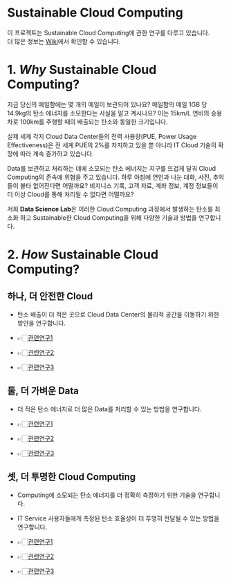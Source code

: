 # Sustainable Cloud Computing

이 프로젝트는 Sustainable Cloud Computing에 관한 연구를 다루고 있습니다.   
더 많은 정보는 [Wiki](https://github.com/jhparkland/sustainable-cloud-computing/wiki)에서 확인할 수 있습니다.

# 1. *Why* Sustainable Cloud Computing?

지금 당신의 메일함에는 몇 개의 메일이 보관되어 있나요? 메일함의 메일 1GB 당 14.9kg의 탄소 에너지를 소모한다는 사실을 알고 계시나요? 이는 15km/L 연비의 승용차로 100km를 주행할 때의 배출되는 탄소와 동일한 크기입니다.

실제 세계 각지 Cloud Data Center들의 전력 사용량(PUE, Power Usage Effectiveness)은 전 세계 PUE의 2%를 차지하고 있을 뿐 아니라 IT Cloud 기술의 확장에 따라 계속 증가하고 있습니다.

Data를 보관하고 처리하는 데에 소모되는 탄소 에너지는 지구를 뜨겁게 달궈 Cloud Computing의 존속에 위협을 주고 있습니다. 하루 아침에 연인과 나눈 대화, 사진, 추억들이 불타 없어진다면 어떨까요? 비지니스 기록, 고객 자료, 계좌 정보, 계정 정보들이 더 이상 Cloud를 통해 처리될 수 없다면 어떨까요?

저희 **Data Science Lab**은 이러한 Cloud Computing 과정에서 발생하는 탄소를 최소화 하고 Sustainable한 Cloud Computing을 위해 다양한 기술과 방법을 연구합니다.

# 2. *How* Sustainable Cloud Computing?

## 하나, 더 안전한 Cloud
- 탄소 배출이 더 적은 곳으로 Cloud Data Center의 물리적 공간을 이동하기 위한 방안을 연구합니다.
  
- 👉🏻[관련연구1](github/링크/1)
- 👉🏻[관련연구2](github/링크/2)
- 👉🏻[관련연구3](github/링크/3)

## 둘, 더 가벼운 Data
- 더 적은 탄소 에너지로 더 많은 Data를 처리할 수 있는 방법을 연구합니다.
  
- 👉🏻[관련연구1](github/링크/1)
- 👉🏻[관련연구2](github/링크/2)
- 👉🏻[관련연구3](github/링크/3)
  
## 셋, 더 투명한 Cloud Computing
- Computing에 소모되는 탄소 에너지를 더 정확히 측정하기 위한 기술을 연구합니다.
- IT Service 사용자들에게 측정된 탄소 효율성이 더 투명히 전달될 수 있는 방법을 연구합니다.
  
- 👉🏻[관련연구1](github/링크/1)
- 👉🏻[관련연구2](github/링크/2)
- 👉🏻[관련연구3](github/링크/3)
